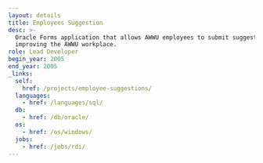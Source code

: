 ```yaml
---
layout: details
title: Employees Suggestion
desc: >-
  Oracle Forms application that allows AWWU employees to submit suggestions for
  improving the AWWU workplace.
role: Lead Developer
begin_year: 2005
end_year: 2005
_links:
  self:
    href: /projects/employee-suggestions/
  languages:
    - href: /languages/sql/
  db:
    - href: /db/oracle/
  os:
    - href: /os/windows/
  jobs:
    - href: /jobs/rdi/
---
```

